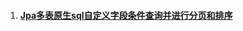 1. #### [Jpa多表原生sql自定义字段条件查询并进行分页和排序](/chapter1/jpa/jpaduo-biao-yuan-sheng-sql-zi-ding-yi-zi-duan-tiao-jian-cha-xun-bing-jin-xing-fen-ye-he-pai-xu.md)



